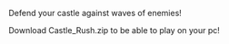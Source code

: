 Defend your castle against waves of enemies!

Download Castle_Rush.zip to be able to play on your pc!
